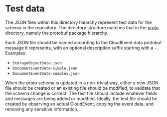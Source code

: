 # Test data

The JSON files within this directory hiearchy represent test data
for the schema in the repository. The directory structure matches
that in the [proto](../proto) directory, namely the protobuf package
hierarchy.

Each JSON file should be named according to the CloudEvent data
protobuf message it represents, with an optional description suffix
starting with a `-`. Examples:

- `StorageObjectData.json`
- `DocumentEventData-simple.json`
- `DocumentEventData-complex.json`

When the proto schema is updated in a non-trivial way, either a new
JSON file should be created or an existing file should be modified,
to validate that the schema change is correct. The test file should
include whatever fields and messages are being added or modified.
Ideally, the test file should be created by observing an actual
CloudEvent, copying the event data, and removing any sensitive
information. 